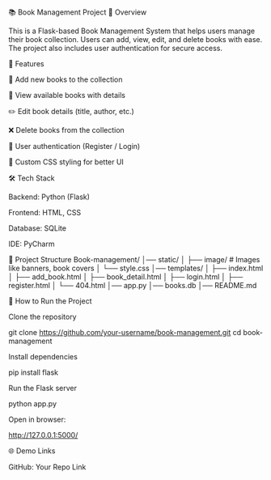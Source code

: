 📚 Book Management Project
📖 Overview

This is a Flask-based Book Management System that helps users manage their book collection.
Users can add, view, edit, and delete books with ease. The project also includes user authentication for secure access.

🚀 Features

📝 Add new books to the collection

📖 View available books with details

✏️ Edit book details (title, author, etc.)

❌ Delete books from the collection

👤 User authentication (Register / Login)

🎨 Custom CSS styling for better UI

🛠 Tech Stack

Backend: Python (Flask)

Frontend: HTML, CSS

Database: SQLite

IDE: PyCharm

📂 Project Structure
Book-management/
│── static/
│   ├── image/          # Images like banners, book covers
│   └── style.css
│── templates/
│   ├── index.html
│   ├── add_book.html
│   ├── book_detail.html
│   ├── login.html
│   ├── register.html
│   └── 404.html
│── app.py
│── books.db
│── README.md

🚀 How to Run the Project

Clone the repository

git clone https://github.com/your-username/book-management.git
cd book-management


Install dependencies

pip install flask


Run the Flask server

python app.py


Open in browser:

http://127.0.0.1:5000/

🌐 Demo Links

GitHub: Your Repo Link
